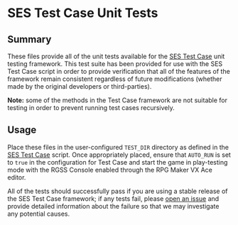 # SES Test Case Unit Tests

## Summary
These files provide all of the unit tests available for the [SES Test Case][testcase] unit testing framework. This test suite has been provided for use with the SES Test Case script in order to provide verification that all of the features of the framework remain consistent regardless of future modifications (whether made by the original developers or third-parties).

**Note:** some of the methods in the Test Case framework are not suitable for testing in order to prevent running test cases recursively.

## Usage
Place these files in the user-configured `TEST_DIR` directory as defined in the [SES Test Case][testcase] script. Once appropriately placed, ensure that `AUTO_RUN` is set to `true` in the configuration for Test Case and start the game in play-testing mode with the RGSS Console enabled through the RPG Maker VX Ace editor.

All of the tests should successfully pass if you are using a stable release of the SES Test Case framework; if any tests fail, please [open an issue][issues] and provide detailed information about the failure so that we may investigate any potential causes.

[issues]:   https://github.com/sesvxace/test-case/issues/new
[testcase]: https://github.com/sesvxace/test-case
